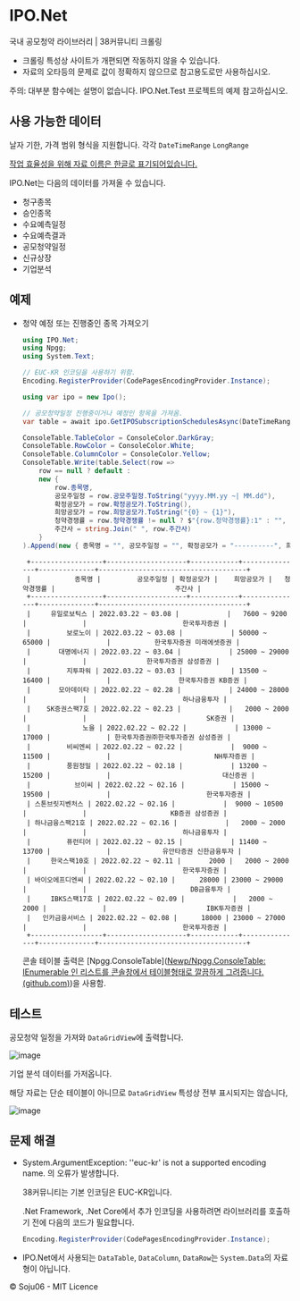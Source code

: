 # IPO.Net

국내 공모청약 라이브러리 | 38커뮤니티 크롤링

- 크롤링 특성상 사이트가 개편되면 작동하지 않을 수 있습니다.
- 자료의 오타등의 문제로 값이 정확하지 않으므로 참고용도로만 사용하십시오.

주의: 대부분 함수에는 설명이 없습니다. IPO.Net.Test 프로젝트의 예제 참고하십시오.



## 사용 가능한 데이터

날자 기한, 가격 범위 형식을 지원합니다. 각각 ``DateTimeRange``  ``LongRange``

<u>작업 효율성을 위해 자료 이름은 한글로 표기되어있습니다.</u> 

IPO.Net는 다음의 데이터를 가져올 수 있습니다.

- 청구종목
- 승인종목
- 수요예측일정
- 수요예측결과
- 공모청약일정
- 신규상장
- 기업분석



## 예제

- 청약 예정 또는 진행중인 종목 가져오기

  ```cs	
  using IPO.Net; 
  using Npgg;
  using System.Text;
  
  // EUC-KR 인코딩을 사용하기 위함.
  Encoding.RegisterProvider(CodePagesEncodingProvider.Instance);
  
  using var ipo = new Ipo();
  
  // 공모청약일정 진행중이거나 예정인 항목을 가져옴.
  var table = await ipo.GetIPOSubscriptionSchedulesAsync(DateTimeRange.BackToEnd(DateTime.Now), false);
  
  ConsoleTable.TableColor = ConsoleColor.DarkGray;
  ConsoleTable.RowColor = ConsoleColor.White;
  ConsoleTable.ColumnColor = ConsoleColor.Yellow;
  ConsoleTable.Write(table.Select(row =>
      row == null ? default :
      new { 
          row.종목명, 
          공모주일정 = row.공모주일정.ToString("yyyy.MM.yy ~| MM.dd"),
          확정공모가 = row.확정공모가.ToString(),
          희망공모가 = row.희망공모가.ToString("{0} ~ {1}"),
          청약경쟁률 = row.청약경쟁률 != null ? $"{row.청약경쟁률}:1" : "",
          주간사 = string.Join(" ", row.주간사) 
      } 
  ).Append(new { 종목명 = "", 공모주일정 = "", 확정공모가 = "----------", 희망공모가 = "", 청약경쟁률 = "------------", 주간사 = "" }));
  ```

  ```
   +------------------+--------------------+------------+---------------+--------------+-------------------------------------+
   |           종목명 |         공모주일정 | 확정공모가 |    희망공모가 |   청약경쟁률 |                              주간사 |
   +------------------+--------------------+------------+---------------+--------------+-------------------------------------+
   |     유일로보틱스 | 2022.03.22 ~ 03.08 |            |   7600 ~ 9200 |              |                        한국투자증권 |
   |         보로노이 | 2022.03.22 ~ 03.08 |            | 50000 ~ 65000 |              |           한국투자증권 미래에셋증권 |
   |       대명에너지 | 2022.03.22 ~ 03.04 |            | 25000 ~ 29000 |              |               한국투자증권 삼성증권 |
   |         지투파워 | 2022.03.22 ~ 03.03 |            | 13500 ~ 16400 |              |                 한국투자증권 KB증권 |
   |       모아데이타 | 2022.02.22 ~ 02.28 |            | 24000 ~ 28000 |              |                        하나금융투자 |
   |    SK증권스팩7호 | 2022.02.22 ~ 02.23 |            |   2000 ~ 2000 |              |                              SK증권 |
   |             노을 | 2022.02.22 ~ 02.22 |            | 13000 ~ 17000 |              | 한국투자증권㈜한국투자증권 삼성증권 |
   |         비씨엔씨 | 2022.02.22 ~ 02.22 |            |  9000 ~ 11500 |              |                          NH투자증권 |
   |         풍원정밀 | 2022.02.22 ~ 02.18 |            | 13200 ~ 15200 |              |                            대신증권 |
   |           브이씨 | 2022.02.22 ~ 02.16 |            | 15000 ~ 19500 |              |                        한국투자증권 |
   | 스톤브릿지벤처스 | 2022.02.22 ~ 02.16 |            |  9000 ~ 10500 |              |                     KB증권 삼성증권 |
   | 하나금융스팩21호 | 2022.02.22 ~ 02.16 |            |   2000 ~ 2000 |              |                        하나금융투자 |
   |         퓨런티어 | 2022.02.22 ~ 02.15 |            | 11400 ~ 13700 |              |             유안타증권 신한금융투자 |
   |     한국스팩10호 | 2022.02.22 ~ 02.11 |       2000 |   2000 ~ 2000 |              |                        한국투자증권 |
   | 바이오에프디엔씨 | 2022.02.22 ~ 02.10 |      28000 | 23000 ~ 29000 |              |                          DB금융투자 |
   |     IBKS스팩17호 | 2022.02.22 ~ 02.09 |            |   2000 ~ 2000 |              |                         IBK투자증권 |
   |   인카금융서비스 | 2022.02.22 ~ 02.08 |      18000 | 23000 ~ 27000 |              |                        한국투자증권 |
   +------------------+--------------------+------------+---------------+--------------+-------------------------------------+
  ```

  콘솔 테이블 출력은 [Npgg.ConsoleTable]([Newp/Npgg.ConsoleTable: IEnumerable 인 리스트를 콘솔창에서 테이블형태로 깔끔하게 그려줍니다. (github.com)](https://github.com/Newp/Npgg.ConsoleTable))을 사용함.



## 테스트

공모청약 일정을 가져와 ``DataGridView``에 출력합니다.

![image](https://user-images.githubusercontent.com/34199905/152684081-567a7658-f1ab-4353-ad20-354f5d6472a2.png)



기업 분석 데이터를 가저옵니다.

해당 자료는 단순 테이블이 아니므로 ``DataGridView`` 특성상 전부 표시되지는 않습니다,

![image](https://user-images.githubusercontent.com/34199905/152684269-c5c1ac13-955f-4c89-bce0-c80af7e8640f.png)



## 문제 해결

- System.ArgumentException: ''euc-kr' is not a supported encoding name. 의 오류가 발생합니다.

  38커뮤니티는 기본 인코딩은 EUC-KR입니다.

  .Net Framework, .Net Core에서 추가 인코딩을 사용하려면 라이브러리를 호출하기 전에 다음의 코드가 필요합니다.

  

  ```cs
  Encoding.RegisterProvider(CodePagesEncodingProvider.Instance);
  ```

  



- IPO.Net에서 사용되는 ``DataTable``, ``DataColumn``, ``DataRow``는 ``System.Data``의 자료형이 아닙니다.



©️ Soju06 - MIT Licence